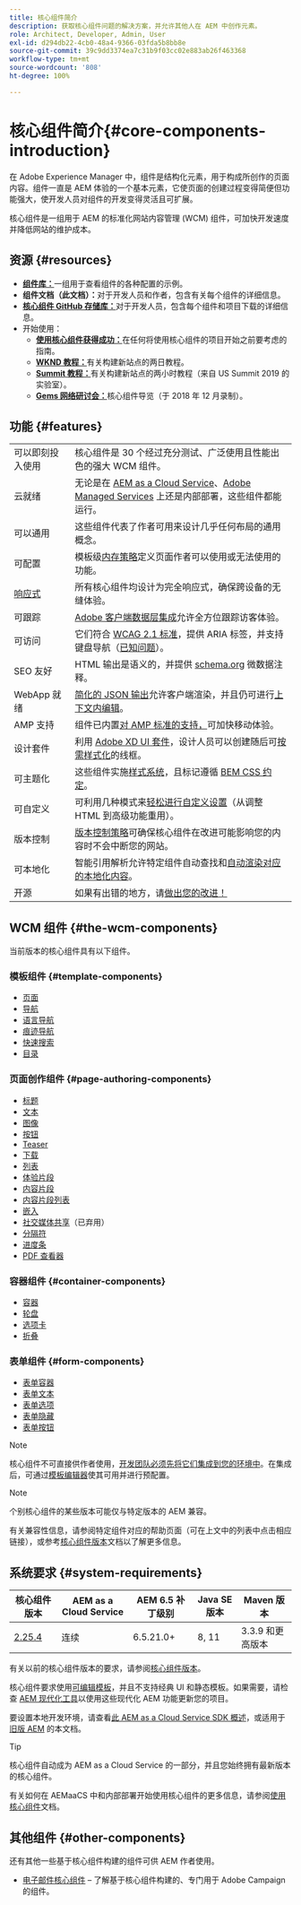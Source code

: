 ```yaml
---
title: 核心组件简介
description: 获取核心组件问题的解决方案，并允许其他人在 AEM 中创作元素。
role: Architect, Developer, Admin, User
exl-id: d294db22-4cb0-48a4-9366-03fda5b8bb8e
source-git-commit: 39c9dd3374ea7c31b9f03cc02e883ab26f463368
workflow-type: tm+mt
source-wordcount: '808'
ht-degree: 100%

---
```



# 核心组件简介{#core-components-introduction}

在 Adobe Experience Manager 中，组件是结构化元素，用于构成所创作的页面内容。组件一直是 AEM 体验的一个基本元素，它使页面的创建过程变得简便但功能强大，使开发人员对组件的开发变得灵活且可扩展。

核心组件是一组用于 AEM 的标准化网站内容管理 (WCM) 组件，可加快开发速度并降低网站的维护成本。

## 资源 {#resources}

* **[组件库：](https://www.adobe.com/go/aem_cmp_library_cn)**&#x200B;一组用于查看组件的各种配置的示例。
* **组件文档（此文档）：**&#x200B;对于开发人员和作者，包含有关每个组件的详细信息。
* **[核心组件 GitHub 存储库：](https://github.com/adobe/aem-core-wcm-components)**&#x200B;对于开发人员，包含每个组件和项目下载的详细信息。
* 开始使用：
   * **[使用核心组件获得成功：](/help/developing/success.md)**&#x200B;在任何将使用核心组件的项目开始之前要考虑的指南。
   * **[WKND 教程：](https://experienceleague.adobe.com/docs/experience-manager-learn/getting-started-wknd-tutorial-develop/overview.html?lang=zh-Hans)**&#x200B;有关构建新站点的两日教程。
   * **[Summit 教程：](https://expleague.azureedge.net/labs/L767/index.html)**&#x200B;有关构建新站点的两小时教程（来自 US Summit 2019 的实验室）。
   * **[Gems 网络研讨会：](https://helpx.adobe.com/cn/experience-manager/kt/eseminars/gems/AEM-Core-Components.html)**&#x200B;核心组件导览（于 2018 年 12 月录制）。

## 功能 {#features}

|  |  |
|---|---|
| 可以即刻投入使用 | 核心组件是 30 个经过充分测试、广泛使用且性能出色的强大 WCM 组件。 |
| 云就绪 | 无论是在 [AEM as a Cloud Service](https://experienceleague.adobe.com/docs/experience-manager-cloud-service/landing/home.html?lang=zh-Hans)、[Adobe Managed Services](https://github.com/adobe/aem-project-archetype/tree/master/src/main/archetype/dispatcher.ams) 上还是内部部署，这些组件都能运行。 |
| 可以通用 | 这些组件代表了作者可用来设计几乎任何布局的通用概念。 |
| 可配置 | 模板级[内存策略](https://experienceleague.adobe.com/docs/experience-manager-cloud-service/content/implementing/developing/full-stack/components-templates/templates.html?lang=zh-Hans#content-policies)定义页面作者可以使用或无法使用的功能。 |
| [响应式](responsive.md) | 所有核心组件均设计为完全响应式，确保跨设备的无缝体验。 |
| 可跟踪 | [Adobe 客户端数据层集成](/help/developing/data-layer/overview.md)允许全方位跟踪访客体验。 |
| 可访问 | 它们符合 [WCAG 2.1 标准](https://www.w3.org/TR/WCAG21/)，提供 ARIA 标签，并支持键盘导航（[已知问题](https://github.com/adobe/aem-core-wcm-components/issues?utf8=✓&amp;q=is%3Aissue+is%3Aopen+accessibility+in%3Atitle)）。 |
| SEO 友好 | HTML 输出是语义的，并提供 [schema.org](https://schema.org) 微数据注释。 |
| WebApp 就绪 | [简化的 JSON 输出](https://experienceleague.adobe.com/docs/experience-manager-learn/foundation/development/develop-sling-model-exporter.html?lang=zh-Hans)允许客户端渲染，并且仍可进行[上下文内编辑](https://experienceleague.adobe.com/docs/experience-manager-learn/sites/spa-editor/spa-editor-framework-feature-video-use.html?lang=zh-Hans)。 |
| AMP 支持 | 组件已内置[对 AMP 标准的支持，](/help/developing/amp.md)可加快移动体验。 |
| 设计套件 | 利用 [Adobe XD UI 套件](https://experienceleague.adobe.com/docs/experience-manager-learn/assets/AEM-CoreComponents-UI-Kit.xd)，设计人员可以创建随后可[按需样式化](https://github.com/adobe/aem-guides-wknd/releases/download/aem-guides-wknd-0.0.2/AEM_UI-kit-WKND.xd)的线框。 |
| 可主题化 | 这些组件实施[样式系统](https://experienceleague.adobe.com/docs/experience-manager-cloud-service/content/sites/authoring/features/style-system.html)，且标记遵循 [BEM CSS 约定](https://getbem.com/)。 |
| 可自定义 | 可利用几种模式来[轻松进行自定义设置](developing/customizing.md)（从调整 HTML 到高级功能重用）。 |
| 版本控制 | [版本控制策略](https://github.com/adobe/aem-core-wcm-components/wiki/Versioning-policies)可确保核心组件在改进可能影响您的内容时不会中断您的网站。 |
| 可本地化 | 智能引用解析允许特定组件自动查找和[自动渲染对应的本地化内容](get-started/localization.md)。 |
| 开源 | 如果有出错的地方，请[做出您的改进！](https://github.com/adobe/aem-core-wcm-components/blob/master/CONTRIBUTING.md) |


## WCM 组件 {#the-wcm-components}

当前版本的核心组件具有以下组件。

### 模板组件 {#template-components}

* [页面](components/page.md)
* [导航](components/navigation.md)
* [语言导航](components/language-navigation.md)
* [痕迹导航](components/breadcrumb.md)
* [快速搜索](components/quick-search.md)
* [目录](components/tableofcontents.md)

### 页面创作组件 {#page-authoring-components}

* [标题](components/title.md)
* [文本](components/text.md)
* [图像](components/image.md)
* [按钮](components/button.md)
* [Teaser](components/teaser.md)
* [下载](components/download.md)
* [列表](components/list.md)
* [体验片段](components/experience-fragment.md)
* [内容片段](components/content-fragment-component.md)
* [内容片段列表](components/content-fragment-list.md)
* [嵌入](components/embed.md)
* [社交媒体共享](components/sharing.md)（已弃用）
* [分隔符](components/separator.md)
* [进度条](components/progress-bar.md)
* [PDF 查看器](components/pdf-viewer.md)

### 容器组件 {#container-components}

* [容器](components/container.md)
* [轮盘](components/carousel.md)
* [选项卡](components/tabs.md)
* [折叠](components/accordion.md)

### 表单组件 {#form-components}

* [表单容器](components/forms/form-container.md)
* [表单文本](components/forms/form-text.md)
* [表单选项](components/forms/form-options.md)
* [表单隐藏](components/forms/form-hidden.md)
* [表单按钮](components/forms/form-button.md)

>[!NOTE]
>
>核心组件不可直接供作者使用，[开发团队必须先将它们集成到您的环境中](get-started/using.md)。在集成后，可通过[模板编辑器](https://experienceleague.adobe.com/docs/experience-manager-cloud-service/sites/authoring/features/templates.html?lang=zh-Hans)使其可用并进行预配置。

>[!NOTE]
>
>个别核心组件的某些版本可能仅与特定版本的 AEM 兼容。
>
>有关兼容性信息，请参阅特定组件对应的帮助页面（可在上文中的列表中点击相应链接），或参考[核心组件版本](versions.md)文档以了解更多信息。

## 系统要求 {#system-requirements}

| 核心组件版本 | AEM as a Cloud Service | AEM 6.5 补丁级别 | Java SE 版本 | Maven 版本 |
|---------|---------|---------|---------|---------|
| [2.25.4](https://github.com/adobe/aem-core-wcm-components/releases/tag/core.wcm.components.reactor-2.25.4) | 连续 | 6.5.21.0+ | 8, 11 | 3.3.9 和更高版本 |

有关以前的核心组件版本的要求，请参阅[核心组件版本](versions.md)。

核心组件要求使用[可编辑模板](https://experienceleague.adobe.com/docs/experience-manager-learn/sites/page-authoring/template-editor-feature-video-use.html)，并且不支持经典 UI 和静态模板。如果需要，请检查 [AEM 现代化工具](https://opensource.adobe.com/aem-modernize-tools/)以使用这些现代化 AEM 功能更新您的项目。

要设置本地开发环境，请查看[此 AEM as a Cloud Service SDK 概述](https://experienceleague.adobe.com/docs/experience-manager-learn/cloud-service/local-development-environment-set-up/overview.html?lang=zh-Hans)，或适用于[旧版 AEM](https://experienceleague.adobe.com/docs/experience-manager-learn/foundation/development/set-up-a-local-aem-development-environment.html?lang=zh-Hans) 的本文档。

>[!TIP]
>
>核心组件自动成为 AEM as a Cloud Service 的一部分，并且您始终拥有最新版本的核心组件。
>
>有关如何在 AEMaaCS 中和内部部署开始使用核心组件的更多信息，请参阅[使用核心组件](/help/get-started/using.md)文档。

## 其他组件  {#other-components}

还有其他一些基于核心组件构建的组件可供 AEM 作者使用。

* [电子邮件核心组件](/help/email/introduction.md) – 了解基于核心组件构建的、专门用于 Adobe Campaign 的组件。
